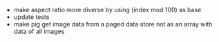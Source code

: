 - make aspect ratio more diverse by using (index mod 100) as base
- update tests
- make pig get image data from a paged data store not as an array with data of all images
